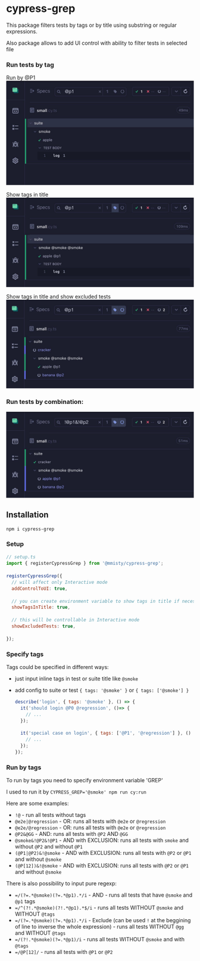 # cypress-grep
This package filters tests by tags or by title using substring or regular expressions.

Also package allows to add UI control with ability to filter tests in selected file

### Run tests by tag
Run by @P1
![tags_search_0.jpg](./docs-template/tags_search_0.jpg)

Show tags in title
![tags_search_2.jpg](./docs-template/tags_search_2.jpg)

Show tags in title and show excluded tests
![tags_search_4.jpg](./docs-template/tags_search_4.jpg)

### Run tests by combination:
![tags_search_5.jpg](./docs-template/tags_search_5.jpg)

## Installation

```
npm i cypress-grep
```

### Setup

```javascript
// setup.ts
import { registerCypressGrep } from '@mmisty/cypress-grep';

registerCypressGrep({
  // will affect only Interactive mode
  addControlToUI: true,
  
  // you can create environment variable to show tags in title if necessary
  showTagsInTitle: true,
  
  // this will be controllable in Interactive mode 
  showExcludedTests: true, 
  
});
```

### Specify tags
Tags could be specified in different ways:
 - just input inline tags in test or suite title like `@smoke`
 - add config to suite or test `{ tags: '@smoke' }` or `{ tags: ['@smoke'] }`
 
    ```javascript
    describe('login', { tags: '@smoke' }, () => {
      it('should login @P0 @regression', ()=> {
        // ...
      });
   
      it('special case on login', { tags: ['@P1', '@regression'] }, () => {
        // ...
      });
    });
    
    ```

### Run by tags
To run by tags you need to specify environment variable 'GREP'

I used to run it by `CYPRESS_GREP='@smoke' npm run cy:run`

Here are some examples: 
- `!@` - run all tests without tags
- `@e2e|@regression` - OR: runs all tests with `@e2e` or `@regression`
- `@e2e/@regression` - OR: runs all tests with `@e2e` or `@regression`
- `@P2&@GG` - AND: runs all tests with `@P2` AND `@GG`
- `@smoke&!@P2&!@P1` - AND with EXCLUSION: runs all tests with `smoke` and without `@P2` and without `@P1`
- `(@P1|@P2)&!@smoke` - AND with EXCLUSION: runs all tests with `@P2` or `@P1` and without `@smoke`
- `(@P[12])&!@smoke` - AND with EXCLUSION: runs all tests with `@P2` or `@P1` and without `@smoke`

There is also possibility to input pure regexp:
- `=/(?=.*@smoke)(?=.*@p1).*/i` - AND - runs all tests that have `@smoke` and `@p1` tags
- `=/^(?!.*@smoke)(?!.*@p1).*$/i` - runs all tests WITHOUT `@smoke` and WITHOUT `@tags`
- `=/(?=.*@smoke)(?=.*@p1).*/i` - Exclude (can be used `!` at the beggining of line to inverse the whole expression) - runs all tests WITHOUT `@gg` and WITHOUT `@tags`
- `=/(?!.*@smoke)(?=.*@p1)/i` - runs all tests WITHOUT `@smoke` and with `@tags`
- `=/@P[12]/` - runs all tests with `@P1` or `@P2`




